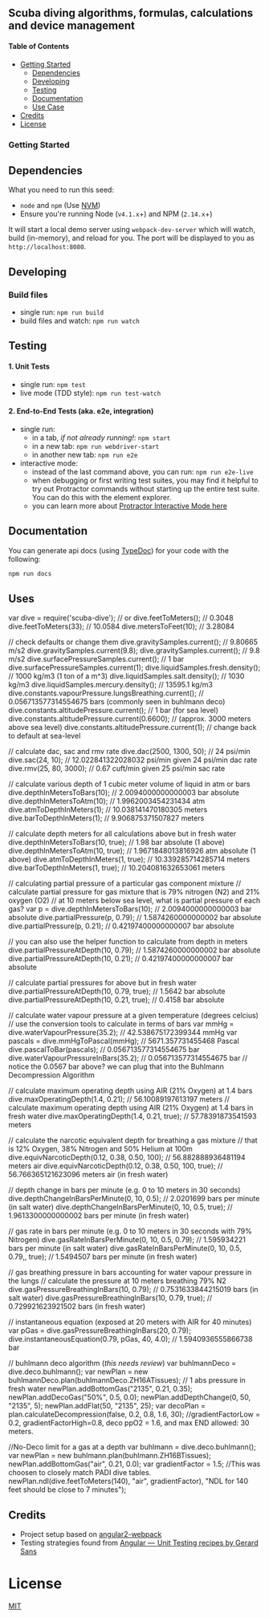 ## Scuba diving algorithms, formulas, calculations and device management

#### Table of Contents

* [Getting Started](#getting-started)
    * [Dependencies](#dependencies)
    * [Developing](#developing)
    * [Testing](#testing)
    * [Documentation](#documentation)
    * [Use Case](#uses)
* [Credits](#credits)
* [License](#license)

### Getting Started

## Dependencies

What you need to run this seed:
* `node` and `npm` (Use [NVM](https://github.com/creationix/nvm))
* Ensure you're running Node (`v4.1.x`+) and NPM (`2.14.x`+)

It will start a local demo server using `webpack-dev-server` which will watch, build (in-memory), and reload for you. The port will be displayed to you as `http://localhost:8080`.

## Developing

### Build files

* single run: `npm run build`
* build files and watch: `npm run watch`

## Testing

#### 1. Unit Tests

* single run: `npm test`
* live mode (TDD style): `npm run test-watch`

#### 2. End-to-End Tests (aka. e2e, integration)

* single run:
  * in a tab, *if not already running!*: `npm start`
  * in a new tab: `npm run webdriver-start`
  * in another new tab: `npm run e2e`
* interactive mode:
  * instead of the last command above, you can run: `npm run e2e-live`
  * when debugging or first writing test suites, you may find it helpful to try out Protractor commands without starting up the entire test suite. You can do this with the element explorer.
  * you can learn more about [Protractor Interactive Mode here](https://github.com/angular/protractor/blob/master/docs/debugging.md#testing-out-protractor-interactively)

## Documentation

You can generate api docs (using [TypeDoc](http://typedoc.org/)) for your code with the following:
```bash
npm run docs
```

## Uses
var dive = require('scuba-dive');
// or <script type="text/javascript" src="scuba-dive.js"></script>
dive.feetToMeters(); // 0.3048
dive.feetToMeters(33); // 10.0584
dive.metersToFeet(10); // 3.28084

// check defaults or change them
dive.gravitySamples.current(); // 9.80665 m/s2
dive.gravitySamples.current(9.8);
dive.gravitySamples.current(); // 9.8 m/s2
dive.surfacePressureSamples.current(); // 1 bar
dive.surfacePressureSamples.current(1);
dive.liquidSamples.fresh.density(); // 1000 kg/m3 (1 ton of a m^3)
dive.liquidSamples.salt.density(); // 1030 kg/m3
dive.liquidSamples.mercury.density(); // 13595.1 kg/m3
dive.constants.vapourPressure.lungsBreathing.current(); // 0.056713577314554675 bars (commonly seen in buhlmann deco)
dive.constants.altitudePressure.current(); // 1 bar (for sea level)
dive.constants.altitudePressure.current(0.6600); // (approx. 3000 meters above sea level)
dive.constants.altitudePressure.current(1); // change back to default at sea-level

// calculate dac, sac and rmv rate
dive.dac(2500, 1300, 50); // 24 psi/min
dive.sac(24, 10); // 12.022841322028032 psi/min given 24 psi/min dac rate
dive.rmv(25, 80, 3000); // 0.67 cuft/min given 25 psi/min sac rate

// calculate various depth of 1 cubic meter volume of liquid in atm or bars
dive.depthInMetersToBars(10); // 2.0094000000000003 bar absolute
dive.depthInMetersToAtm(10); // 1.9962003454231434 atm
dive.atmToDepthInMeters(1); // 10.038141470180305 meters
dive.barToDepthInMeters(1); // 9.906875371507827 meters

// calculate depth meters for all calculations above but in fresh water
dive.depthInMetersToBars(10, true); // 1.98 bar absolute (1 above)
dive.depthInMetersToAtm(10, true); // 1.9671848013816926 atm absolute (1 above)
dive.atmToDepthInMeters(1, true); // 10.339285714285714 meters
dive.barToDepthInMeters(1, true); // 10.204081632653061 meters

// calculating partial pressure of a particular gas component mixture
// calculate partial pressure for gas mixture that is 79% nitrogen (N2) and 21% oxygen (O2)
// at 10 meters below sea level, what is partial pressure of each gas?
var p = dive.depthInMetersToBars(10); // 2.0094000000000003 bar absolute
dive.partialPressure(p, 0.79); // 1.5874260000000002 bar absolute
dive.partialPressure(p, 0.21); // 0.42197400000000007 bar absolute

// you can also use the helper function to calculate from depth in meters
dive.partialPressureAtDepth(10, 0.79); // 1.5874260000000002 bar absolute
dive.partialPressureAtDepth(10, 0.21); // 0.42197400000000007 bar absolute

// calculate partial pressures for above but in fresh water
dive.partialPressureAtDepth(10, 0.79, true); // 1.5642 bar absolute
dive.partialPressureAtDepth(10, 0.21, true); // 0.4158 bar absolute

// calculate water vapour pressure at a given temperature (degrees celcius)
// use the conversion tools to calculate in terms of bars
var mmHg = dive.waterVapourPressure(35.2); // 42.538675172399344 mmHg
var pascals = dive.mmHgToPascal(mmHg); // 5671.357731455468 Pascal
dive.pascalToBar(pascals); // 0.056713577314554675 bar
dive.waterVapourPressureInBars(35.2); // 0.056713577314554675 bar
// notice the 0.0567 bar above? we can plug that into the Buhlmann Decompression Algorithm

// calculate maximum operating depth using AIR (21% Oxygen) at 1.4 bars
dive.maxOperatingDepth(1.4, 0.21); // 56.10089197613197 meters
// calculate maximum operating depth using AIR (21% Oxygen) at 1.4 bars in fresh water
dive.maxOperatingDepth(1.4, 0.21, true); // 57.78391873541593 meters

// calculate the narcotic equivalent depth for breathing a gas mixture
// that is 12% Oxygen, 38% Nitrogen and 50% Helium at 100m
dive.equivNarcoticDepth(0.12, 0.38, 0.50, 100); // 56.882888936481194 meters air
dive.equivNarcoticDepth(0.12, 0.38, 0.50, 100, true); // 56.766365121623096 meters air (in fresh water)

// depth change in bars per minute (e.g. 0 to 10 meters in 30 seconds)
dive.depthChangeInBarsPerMinute(0, 10, 0.5); // 2.0201699 bars per minute (in salt water)
dive.depthChangeInBarsPerMinute(0, 10, 0.5, true); // 1.9613300000000002 bars per minute (in fresh water)

// gas rate in bars per minute (e.g. 0 to 10 meters in 30 seconds with 79% Nitrogen)
dive.gasRateInBarsPerMinute(0, 10, 0.5, 0.79); // 1.595934221 bars per minute (in salt water)
dive.gasRateInBarsPerMinute(0, 10, 0.5, 0.79,, true); // 1.5494507 bars per minute (in fresh water)

// gas breathing pressure in bars accounting for water vapour pressure in the lungs
// calculate the pressure at 10 meters breathing 79% N2
dive.gasPressureBreathingInBars(10, 0.79); // 0.7531633844215019 bars (in salt water)
dive.gasPressureBreathingInBars(10, 0.79, true); // 0.729921623921502 bars (in fresh water)

// instantaneous equation (exposed at 20 meters with AIR for 40 minutes)
var pGas = dive.gasPressureBreathingInBars(20, 0.79);
dive.instantaneousEquation(0.79, pGas, 40, 4.0); // 1.5940936555866738 bar

// buhlmann deco algorithm (*this needs review*)
var buhlmannDeco = dive.deco.buhlmann();
var newPlan = new buhlmannDeco.plan(buhlmannDeco.ZH16ATissues); // 1 abs pressure in fresh water
newPlan.addBottomGas("2135", 0.21, 0.35);
newPlan.addDecoGas("50%", 0.5, 0.0);
newPlan.addDepthChange(0, 50, "2135", 5);
newPlan.addFlat(50, "2135", 25);
var decoPlan = plan.calculateDecompression(false, 0.2, 0.8, 1.6, 30); //gradientFactorLow = 0.2, gradientFactorHigh=0.8, deco ppO2 = 1.6, and max END allowed: 30 meters.

//No-Deco limit for a gas at a depth
var buhlmann = dive.deco.buhlmann();
var newPlan = new buhlmann.plan(buhlmann.ZH16BTissues);
newPlan.addBottomGas("air", 0.21, 0.0);
var gradientFactor = 1.5; //This was choosen to closely match PADI dive tables.
newPlan.ndl(dive.feetToMeters(140), "air", gradientFactor), "NDL for 140 feet should be close to 7 minutes");

## Credits

* Project setup based on [angular2-webpack](https://github.com/preboot/angular2-webpack)
* Testing strategies found from [Angular —  Unit Testing recipes by Gerard Sans](https://medium.com/google-developer-experts/angular-2-unit-testing-with-jasmine-defe20421584)

# License

[MIT](/LICENSE)
